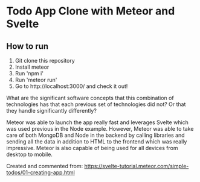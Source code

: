 # Todo App Clone with Meteor and Svelte

## How to run

1. Git clone this repository
2. Install meteor
3. Run 'npm i'
4. Run 'meteor run'
4. Go to http://localhost:3000/ and check it out!

What are the significant software concepts that this combination of technologies has that each previous set of technologies did not? Or that they handle significantly differently?

Meteor was able to launch the app really fast and leverages Svelte which was used previous in the Node example. However, Meteor was able to take care of both MongoDB and Node in the backend by calling libraries and sending all the data in addition to HTML to the frontend which was really impressive. Meteor is also capable of being used for all devices from desktop to mobile. 

Created and commented from: https://svelte-tutorial.meteor.com/simple-todos/01-creating-app.html